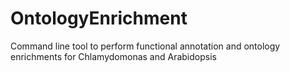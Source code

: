 # OntologyEnrichment
Command line tool to perform functional annotation and ontology enrichments for Chlamydomonas and Arabidopsis
